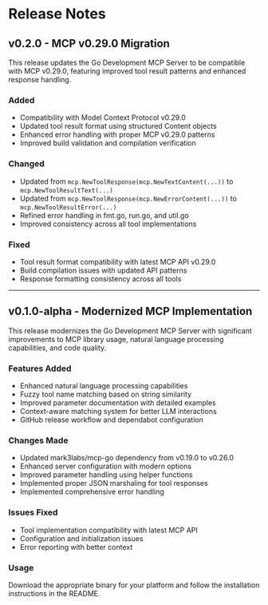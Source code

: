 ﻿# Release Notes

## v0.2.0 - MCP v0.29.0 Migration

This release updates the Go Development MCP Server to be compatible with MCP v0.29.0, featuring improved tool result patterns and enhanced response handling.

### Added

- Compatibility with Model Context Protocol v0.29.0
- Updated tool result format using structured Content objects
- Enhanced error handling with proper MCP v0.29.0 patterns
- Improved build validation and compilation verification

### Changed

- Updated from `mcp.NewToolResponse(mcp.NewTextContent(...))` to `mcp.NewToolResultText(...)`
- Updated from `mcp.NewToolResponse(mcp.NewErrorContent(...))` to `mcp.NewToolResultError(...)`
- Refined error handling in fmt.go, run.go, and util.go
- Improved consistency across all tool implementations

### Fixed

- Tool result format compatibility with latest MCP API v0.29.0
- Build compilation issues with updated API patterns
- Response formatting consistency across all tools

---

## v0.1.0-alpha - Modernized MCP Implementation

This release modernizes the Go Development MCP Server with significant improvements to MCP library usage, natural language processing capabilities, and code quality.

### Features Added

- Enhanced natural language processing capabilities
- Fuzzy tool name matching based on string similarity
- Improved parameter documentation with detailed examples
- Context-aware matching system for better LLM interactions
- GitHub release workflow and dependabot configuration

### Changes Made

- Updated mark3labs/mcp-go dependency from v0.19.0 to v0.26.0
- Enhanced server configuration with modern options
- Improved parameter handling using helper functions
- Implemented proper JSON marshaling for tool responses
- Implemented comprehensive error handling

### Issues Fixed

- Tool implementation compatibility with latest MCP API
- Configuration and initialization issues
- Error reporting with better context

### Usage

Download the appropriate binary for your platform and follow the installation instructions in the README.
